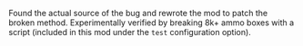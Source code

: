 Found the actual source of the bug and rewrote the mod to patch the broken method. Experimentally verified by breaking 8k+ ammo boxes with a script (included in this mod under the `test` configuration option).
